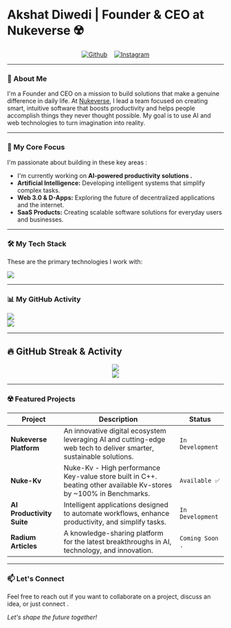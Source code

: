 # Akshat Diwedi | Founder & CEO at Nukeverse ☢️


<div style='width: 100%; display: flex; align-items: center; justify-content: center; gap: 16px;'>

  

<a href="https://github.com/Akshat-Diwedi" target="_blank">
<img src="https://img.shields.io/static/v1?label=|&message=GITHUB&color=007bff&style=for-the-badge&logo=github&logo-color=white" alt="Github"/>
</a>

  

<a href="https://www.instagram.com/akshat_diwedi_ceo/" target="_blank">
<img src="https://img.shields.io/static/v1?label=|&message=INSTAGRAM&color=E4405F&style=for-the-badge&logo=instagram&logo-color=white" alt="Instagram"/>
</a>

</div>

---

### 👋 About Me

I'm a Founder and CEO on a mission to build solutions that make a genuine difference in daily life. At [Nukeverse](https://github.com/Akshat-Diwedi), I lead a team focused on creating smart, intuitive software that boosts productivity and helps people accomplish things they never thought possible. My goal is to use AI and web technologies to turn imagination into reality.

---

### 🚀 My Core Focus

I'm passionate about building in these key areas :
- I'm currently working on **AI-powered productivity solutions .**
- **Artificial Intelligence:** Developing intelligent systems that simplify complex tasks.
- **Web 3.0 & D-Apps:** Exploring the future of decentralized applications and the internet.
- **SaaS Products:** Creating scalable software solutions for everyday users and businesses.

---

### 🛠️ My Tech Stack

These are the primary technologies I work with:

<p align="left">
    <img src="https://skillicons.dev/icons?i=nextjs,react,nodejs,python,javascript,html,css,gcp,git,github,vscode,obsidian,figma" />
</p>

---

### 📊 My GitHub Activity

<p align="left">
    <img src="https://github-readme-stats.vercel.app/api?username=Akshat-Diwedi&show_icons=true&hide_border=true&theme=transparent&title_color=007bff&icon_color=007bff&text_color=e3e3e3&bg_color=0d1117&count_private=true&include_all_commits=true" />
    <br/>
    <img src="https://github-readme-stats.vercel.app/api/top-langs/?username=Akshat-Diwedi&layout=compact&hide_border=true&theme=transparent&title_color=007bff&text_color=e3e3e3&bg_color=0d1117" />
</p>

---


## 🔥 GitHub Streak & Activity


<div align="center"> <img src="https://github-readme-streak-stats.herokuapp.com/?user=Akshat-Diwedi&theme=dark&hide_border=true&background=0d1117&stroke=007bff&ring=007bff&fire=007bff&currStreakLabel=007bff" /> </div>

<div align="center"> <img src="https://github-readme-activity-graph.vercel.app/graph?username=Akshat-Diwedi&theme=react-dark&hide_border=true&bg_color=0d1117&color=007bff&line=007bff&point=ffffff" /></div>


---


### ☢️ Featured Projects

| Project                   | Description                                                                                                        | Status           |
| ------------------------- | ------------------------------------------------------------------------------------------------------------------ | ---------------- |
| **Nukeverse Platform**    | An innovative digital ecosystem leveraging AI and cutting-edge web tech to deliver smarter, sustainable solutions. | `In Development` |
| **Nuke-Kv**               | Nuke-Kv - High performance Key-value store built in C++. beating other available Kv-stores by ~100% in Benchmarks. | `Available ✅` |
| **AI Productivity Suite** | Intelligent applications designed to automate workflows, enhance productivity, and simplify tasks.                 | `In Development` |
| **Radium Articles**       | A knowledge-sharing platform for the latest breakthroughs in AI, technology, and innovation.                       | `Coming Soon .`    |

---

### 📫 Let's Connect

Feel free to reach out if you want to collaborate on a project, discuss an idea, or just connect .


*Let's shape the future together!*
